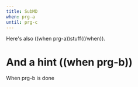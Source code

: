 ```yaml
---
title: SubMD
when: prg-a
until: prg-c
---
```


Here's also ((when prg-a))stuff((/when)).

# And a hint ((when prg-b))
When prg-b is done